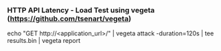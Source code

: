### HTTP API Latency  - Load Test using vegeta (https://github.com/tsenart/vegeta)
echo "GET http://<application_url>/" | vegeta attack -duration=120s | tee results.bin | vegeta report
